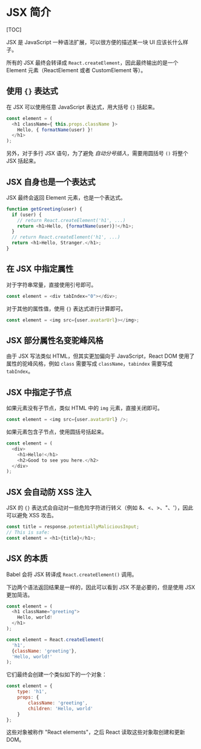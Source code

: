 # JSX 简介

[TOC]

JSX 是 JavaScript 一种语法扩展，可以很方便的描述某一块 UI 应该长什么样子。

所有的 JSX 最终会转译成 `React.createElement`，因此最终输出的是一个 Element 元素（ReactElement 或者 CustomElement 等）。

## 使用 `{}` 表达式

在 JSX 可以使用任意 JavaScript 表达式，用大括号 `{}` 括起来。

```js
const element = (
  <h1 className={ this.props.className }>
    Hello, { formatName(user) }!
  </h1>
);
```

另外，对于多行 JSX 语句，为了避免 _自动分号插入_，需要用圆括号 `()` 将整个 JSX 括起来。

## JSX 自身也是一个表达式

JSX 最终会返回 Element 元素，也是一个表达式。

```js
function getGreeting(user) {
  if (user) {
    // return React.createElement('h1', ...)
    return <h1>Hello, {formatName(user)}!</h1>;
  }
  // return React.createElement('h1', ...)
  return <h1>Hello, Stranger.</h1>;
}
```

## 在 JSX 中指定属性

对于字符串常量，直接使用引号即可。

```js
const element = <div tabIndex="0"></div>;
```

对于其他的属性值，使用 `{}` 表达式进行计算即可。

```js
const element = <img src={user.avatarUrl}></img>;
```

## JSX 部分属性名变驼峰风格

由于 JSX 写法类似 HTML，但其实更加偏向于 JavaScript，React DOM 使用了属性的驼峰风格，例如 `class` 需要写成 `className`，`tabindex` 需要写成 `tabIndex`。

## JSX 中指定子节点

如果元素没有子节点，类似 HTML 中的 `img` 元素，直接关闭即可。

```js
const element = <img src={user.avatarUrl} />;
```

如果元素包含子节点，使用圆括号括起来。

```js
const element = (
  <div>
    <h1>Hello!</h1>
    <h2>Good to see you here.</h2>
  </div>
);
```

## JSX 会自动防 XSS 注入

JSX 的 `{}` 表达式会自动对一些危险字符进行转义（例如 &、<、>、"、'），因此可以避免 XSS 攻击。

```js
const title = response.potentiallyMaliciousInput;
// This is safe:
const element = <h1>{title}</h1>;
```

## JSX 的本质

Babel 会将 JSX 转译成 `React.createElement()` 调用。

下边两个语法返回结果是一样的，因此可以看到 JSX 不是必要的，但是使用 JSX 更加简洁。

```js
const element = (
  <h1 className="greeting">
    Hello, world!
  </h1>
);
```

```js
const element = React.createElement(
  'h1',
  {className: 'greeting'},
  'Hello, world!'
);
```

它们最终会创建一个类似如下的一个对象：

```js
const element = {
    type: 'h1',
    props: {
        className: 'greeting',
        children: 'Hello, world'
    }
};
```

这些对象被称作 "React elements"，之后 React 读取这些对象取创建和更新 DOM。
